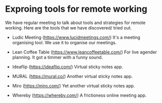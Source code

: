 # Exproing tools for remote working

We have regular meeting to talk about tools and strategies for remote working. Here are the tools that we have discovered/ tried out.

- Ludic Meeting (https://www.lucidmeetings.com/)
It's a meeting organising tool. We use it to organise our meetings.

- Lean Coffee Table (https://www.leancoffeetable.com/)
For live agender planning. It got a timmer with a funny sound.

- Ideaflip (https://ideaflip.com/)
Virtual sticky notes app.

- MURAL (https://mural.co/)
Another virtual sticky notes app.

- Miro (https://miro.com/)
Yet another virtual sticky notes app.

- Whereby (https://whereby.com/)
A frictioness online meeting app.
